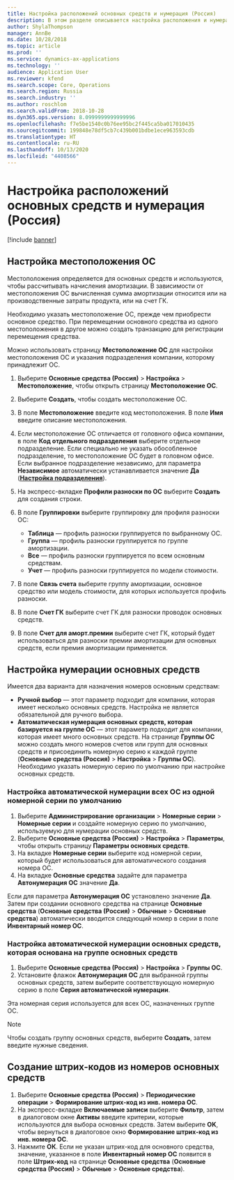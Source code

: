 ```yaml
---
title: Настройка расположений основных средств и нумерация (Россия)
description: В этом разделе описывается настройка расположения и нумерации для основного средства в России.
author: ShylaThompson
manager: AnnBe
ms.date: 10/28/2018
ms.topic: article
ms.prod: ''
ms.service: dynamics-ax-applications
ms.technology: ''
audience: Application User
ms.reviewer: kfend
ms.search.scope: Core, Operations
ms.search.region: Russia
ms.search.industry: ''
ms.author: roschlom
ms.search.validFrom: 2018-10-28
ms.dyn365.ops.version: 8.0999999999999996
ms.openlocfilehash: f7e5be1540c0b76ee95bc2f445ca5ba017010435
ms.sourcegitcommit: 199848e78df5cb7c439b001bdbe1ece963593cdb
ms.translationtype: HT
ms.contentlocale: ru-RU
ms.lasthandoff: 10/13/2020
ms.locfileid: "4408566"
---
```

# <a name="set-up-fixed-asset-locations-and-numbering-russia"></a>Настройка расположений основных средств и нумерация (Россия)

[!include [banner](../includes/banner.md)]

## <a name="set-up-a-fixed-asset-location"></a>Настройка местоположения ОС 

Местоположения определяется для основных средств и используются, чтобы рассчитывать начисления амортизации. В зависимости от местоположения ОС вычисленная сумма амортизации относится или на производственные затраты продукта, или на счет ГК.

Необходимо указать местоположение ОС, прежде чем приобрести основное средство. При перемещении основного средства из одного местоположения в другое можно создать транзакцию для регистрации перемещения средства.

Можно использовать страницу **Местоположение ОС** для настройки местоположения ОС и указания подразделения компании, которому принадлежит ОС.

1. Выберите **Основные средства (Россия)** \> **Настройка** \> **Местоположение**, чтобы открыть страницу **Местоположение ОС**.
2. Выберите **Создать**, чтобы создать местоположение ОС.
3. В поле **Местоположение** введите код местоположения. В поле **Имя** введите описание местоположения.
4. Если местоположение ОС отличается от головного офиса компании, в поле **Код отдельного подразделения** выберите отдельное подразделение. Если специально не указать обособленное подразделение, то местоположение ОС будет в головном офисе. Если выбранное подразделение независимо, для параметра **Независимое** автоматически устанавливается значение **Да** (**[Настройка подразделения](https://github.com/MicrosoftDocs/Dynamics-365-Operations/blob/rus-set-up-division/articles/financials/localizations/rus-company-divisions.md)**). 
5. На экспресс-вкладке **Профили разноски по ОС** выберите **Создать** для создания строки.
7. В поле **Группировки** выберите группировку для профиля разноски ОС:

    - **Таблица** — профиль разноски группируется по выбранному ОС.
    - **Группа** — профиль разноски группируется по группе амортизации.
    - **Все** — профиль разноски группируется по всем основным средствам.
    - **Учет** — профиль разноски группируется по модели стоимости.

8. В поле **Связь счета** выберите группу амортизации, основное средство или модель стоимости, для которых используется профиль разноски.
9. В поле **Счет ГК** выберите счет ГК для разноски проводок основных средств.
10. В поле **Счет для аморт.премии** выберите счет ГК, который будет использоваться для разноски премии амортизации для основных средств, если премия амортизации применяется.

## <a name="set-up-fixed-asset-numbering"></a>Настройка нумерации основных средств

Имеется два варианта для назначения номеров основным средствам:

- **Ручной выбор** — этот параметр подходит для компании, которая имеет несколько основных средств. Настройка не является обязательной для ручного выбора.
- **Автоматическая нумерация основных средств, которая базируется на группе ОС** — этот параметр подходит для компании, которая имеет много основных средств. На странице **Группы ОС** можно создать много номеров счетов или групп для основных средств и присоединить номерную серию к каждой группе (**Основные средства (Россия)** \> **Настройка** \> **Группы ОС**). Необходимо указать номерную серию по умолчанию при настройке основных средств.

### <a name="set-up-automatic-numbering-of-all-fixed-assets-from-one-default-number-sequence"></a>Настройка автоматической нумерации всех ОС из одной номерной серии по умолчанию

1. Выберите **Администрирование организации** \> **Номерные серии** \> **Номерные серии** и создайте номерную серию по умолчанию, используемую для нумерации основных средств.
2. Выберите **Основные средства (Россия)** \> **Настройка** \> **Параметры**, чтобы открыть страницу **Параметры основных средств**.
3. На вкладке **Номерные серии** выберите код номерной серии, который будет использоваться для автоматического создания номера ОС.
4. На вкладке **Основные средства** задайте для параметра **Автонумерация ОС** значение **Да**. 

Если для параметра **Автонумерация ОС** установлено значение **Да**. Затем при создании основного средства на странице **Основные средства** (**Основные средства (Россия)** \> **Обычные** \> **Основные средства**) автоматически вводится следующий номер в серии в поле **Инвентарный номер ОС**.

### <a name="set-up-automatic-numbering-of-fixed-assets-that-is-based-on-the-fixed-asset-group"></a>Настройка автоматической нумерации основных средств, которая основана на группе основных средств

1. Выберите **Основные средства (Россия)** \> **Настройка** \> **Группы ОС**.
2. Установите флажок **Автонумерация ОС** для выбранной группы основных средств, затем выберите соответствующую номерную серию в поле **Серия автоматической нумерации**.

Эта номерная серия используется для всех ОС, назначенных группе ОС.

> [!NOTE]
> Чтобы создать группу основных средств, выберите **Создать**, затем введите нужные сведения.

## <a name="create-bar-codes-from-fixed-asset-numbers"></a>Создание штрих-кодов из номеров основных средств

1. Выберите **Основные средства (Россия)** \> **Периодические операции** \> **Формирование штрих-код из инв. номера ОС**.
2. На экспресс-вкладке **Включаемые записи** выберите **Фильтр**, затем в диалоговом окне **Активы** введите критерии, которые используются для выбора основных средств. Затем выберите **OK**, чтобы вернуться в диалоговое окно **Формирование штрих-код из инв. номера ОС**.
4. Нажмите **ОК**. Если не указан штрих-код для основного средства, значение, указанное в поле **Инвентарный номер ОС** появится в поле **Штрих-код** на странице **Основные средства** (**Основные средства (Россия)** \> **Обычные** \> **Основные средства**).
